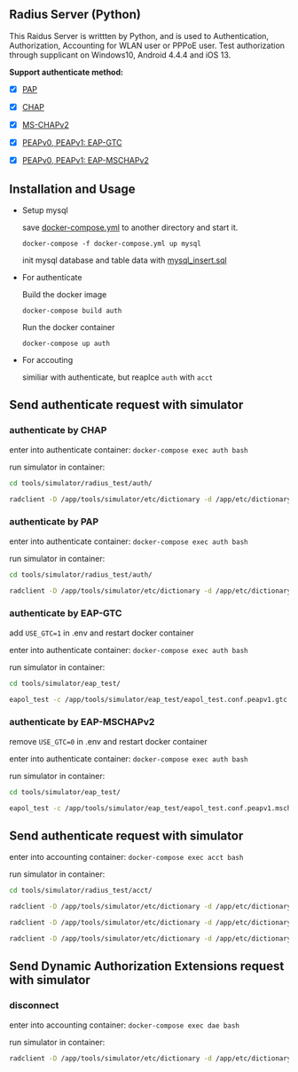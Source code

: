 ## Radius Server (Python)

This Raidus Server is writtten by Python, and is used to Authentication, Authorization, Accounting for WLAN user or PPPoE user.
Test authorization through supplicant on Windows10, Android 4.4.4 and iOS 13.

**Support authenticate method:**

- [x] [PAP](https://tools.ietf.org/search/rfc1334)

- [x] [CHAP](https://tools.ietf.org/search/rfc1994)

- [x] [MS-CHAPv2](https://tools.ietf.org/html/rfc2759)

- [x] [PEAPv0, PEAPv1: EAP-GTC](https://tools.ietf.org/html/draft-josefsson-pppext-eap-tls-eap-05)

- [x] [PEAPv0, PEAPv1: EAP-MSCHAPv2](https://tools.ietf.org/html/draft-kamath-pppext-peapv0-00)


## Installation and Usage

- Setup mysql

  save [docker-compose.yml](https://github.com/zeroleo12345/restful_server/blob/master/docker-compose.yml) to another directory and start it.

  `docker-compose -f docker-compose.yml up mysql`

  init mysql database and table data with [mysql_insert.sql](https://github.com/zeroleo12345/radius_server/blob/feature/add_docker/data/db/mysql_insert.sql)

- For authenticate

  Build the docker image

  `docker-compose build auth`

  Run the docker container

  `docker-compose up auth`

- For accouting

  similiar with authenticate, but reaplce `auth` with `acct`


## Send authenticate request with simulator

### authenticate by CHAP

enter into authenticate container: `docker-compose exec auth bash`

run simulator in container:

```bash
cd tools/simulator/radius_test/auth/

radclient -D /app/tools/simulator/etc/dictionary -d /app/etc/dictionary 127.0.0.1:1812  auth  'testing123'  < /app/tools/simulator/radius_test/auth/chap.conf
```

### authenticate by PAP

enter into authenticate container: `docker-compose exec auth bash`

run simulator in container:

```bash
cd tools/simulator/radius_test/auth/

radclient -D /app/tools/simulator/etc/dictionary -d /app/etc/dictionary 127.0.0.1:1812  auth  'testing123'  < /app/tools/simulator/radius_test/auth/pap.conf
```

### authenticate by EAP-GTC

add `USE_GTC=1` in .env and restart docker container

enter into authenticate container: `docker-compose exec auth bash`

run simulator in container:

```bash
cd tools/simulator/eap_test/

eapol_test -c /app/tools/simulator/eap_test/eapol_test.conf.peapv1.gtc -a 127.0.0.1 -p 1812 -s testing123 -r 0 -N 30:s:FF-FF-FF-FF-FF-FF -N 32:s:AC
```

### authenticate by EAP-MSCHAPv2

remove `USE_GTC=0` in .env and restart docker container

enter into authenticate container: `docker-compose exec auth bash`

run simulator in container:

```bash
cd tools/simulator/eap_test/

eapol_test -c /app/tools/simulator/eap_test/eapol_test.conf.peapv1.mschapv2 -a 127.0.0.1 -p 1812 -s testing123 -r 0 -N 30:s:FF-FF-FF-FF-FF-FF -N 32:s:AC
```


## Send authenticate request with simulator
enter into accounting container: `docker-compose exec acct bash`

run simulator in container:

```bash
cd tools/simulator/radius_test/acct/

radclient -D /app/tools/simulator/etc/dictionary -d /app/etc/dictionary 127.0.0.1:1813  acct  'testing123'  < /app/tools/simulator/radius_test/acct/i.conf

radclient -D /app/tools/simulator/etc/dictionary -d /app/etc/dictionary 127.0.0.1:1813  acct  'testing123'  < /app/tools/simulator/radius_test/acct/u.conf

radclient -D /app/tools/simulator/etc/dictionary -d /app/etc/dictionary 127.0.0.1:1813  acct  'testing123'  < /app/tools/simulator/radius_test/acct/t.conf
```


## Send Dynamic Authorization Extensions request with simulator
  
### disconnect

enter into accounting container: `docker-compose exec dae bash` 

run simulator in container:

```bash
radclient -D /app/tools/simulator/etc/dictionary -d /app/etc/dictionary 127.0.0.1:3799  disconnect  'testing123'  < /app/tools/simulator/radius_test/dae/disconnect.conf
```
